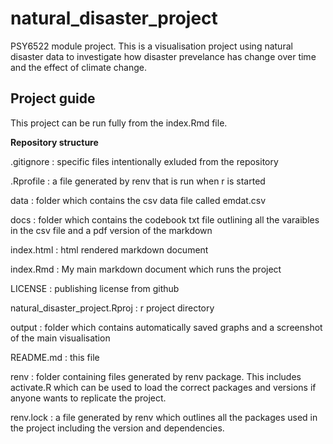 # natural_disaster_project
PSY6522 module project. This is a visualisation project using natural disaster data to investigate how disaster prevelance has change over time and the effect of climate change.

## Project guide
This project can be run fully from the index.Rmd file.

**Repository structure**

.gitignore : specific files intentionally exluded from the repository

.Rprofile : a file generated by renv that is run when r is started

data : folder which contains the csv data file called emdat.csv

docs : folder which contains the codebook txt file outlining all the varaibles in the csv file and a pdf version of the markdown

index.html : html rendered markdown document

index.Rmd : My main markdown document which runs the project

LICENSE : publishing license from github

natural_disaster_project.Rproj : r project directory

output : folder which contains automatically saved graphs and a screenshot of the main visualisation 

README.md : this file

renv : folder containing files generated by renv package. This includes activate.R which can be used to load the correct packages and versions if anyone wants to replicate the project. 

renv.lock : a file generated by renv which outlines all the packages used in the project including the version and dependencies.
